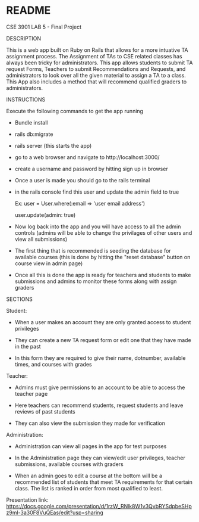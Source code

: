 # README
CSE 3901 LAB 5 - Final Project

DESCRIPTION

This is a web app built on Ruby on Rails that allows for a more intuative TA assignment process. The Assignment of 
TAs to CSE related classes has always been tricky for administrators. This app allows students to submit TA request 
Forms, Teachers to submit Recommendations and Requests, and administrators to look over all the given material to assign 
a TA to a class. This App also includes a method that will recommend qualified graders to administrators.  

INSTRUCTIONS

Execute the following commands to get the app running
* Bundle install

* rails db:migrate

* rails server (this starts the app)

* go to a web browser and navigate to http://localhost:3000/

* create a username and password by hitting sign up in browser

* Once a user is made you should go to the rails terminal

* in the rails console find this user and update the admin field to true 

    Ex: user = User.where(:email => 'user email address')
    
    user.update(admin: true)

* Now log back into the app and you will have access to all the admin controls
(admins will be able to change the privilages of other users and view all submissions)

* The first thing that is recommended is seeding the database for available courses
(this is done by hitting the "reset database" button on course view in admin page)

* Once all this is done the app is ready for teachers and students to make submissions and 
admins to monitor these forms along with assign graders

SECTIONS

Student:

* When a user makes an account they are only granted access to student privileges 

* They can create a new TA request form or edit one that they have made in the past 

* In this form they are required to give their name, dotnumber, available times, and courses with grades

Teacher:

* Admins must give permissions to an account to be able to access the teacher page

* Here teachers can recommend students, request students and leave reviews of past students

* They can also view the submission they made for verification

Administration:

* Administration can view all pages in the app for test purposes 

* In the Administration page they can view/edit user privileges, teacher submissions, available courses with graders

* When an admin goes to edit a course at the bottom will be a recommended list of students that meet TA requirements 
for that certain class. The list is ranked in order from most qualified to least. 

Presentation link: https://docs.google.com/presentation/d/1rzW_RNlk8W1v3QvbRYSdpbeSHpz9ml-3a30F8VuQEas/edit?usp=sharing

